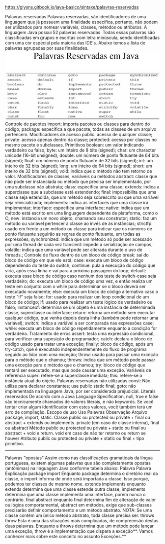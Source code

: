 https://glysns.gitbook.io/java-basico/sintaxe/palavras-reservadas

Palavras reservadas
Palavras reservadas, são identificadores de uma linguagem que já possuem uma finalidade específica, portanto, não podem ser utilizados para nomear variáveis, classes, métodos ou atributos.
A linguagem Java possui 52 palavras reservadas. Todas essas palavras são classificadas em grupos e escritas com letra minúscula, sendo identificadas com uma cor especial pela maioria das IDE's. Abaixo temos a lista de palavras agrupadas por suas finalidades.
![Alt text](image.png)
Controle de pacotes
import: importa pacotes ou classes para dentro do código;
package: especifica a que pacote, todas as classes de um arquivo pertencem.
Modificadores de acesso
public: acesso de qualquer classe;
private: acesso apenas dentro da classe;
protected: acesso por classes no mesmo pacote e subclasses.
Primitivos
boolean: um valor indicando verdadeiro ou falso;
byte: um inteiro de 8 bits (signed);
char: um character unicode (16-bit unsigned);
double: um número de ponto flutuante de 64 bits (signed);
float: um número de ponto flutuante de 32 bits (signed);
int: um inteiro de 32 bits (signed);
long: um inteiro de 64 bits (signed);
short: um inteiro de 32 bits (signed);
void: indica que o método não tem retorno de valor.
Modificadores de classes, variáveis ou métodos
abstract: classe que não pode ser instanciada ou método que precisa ser implementado, por uma subclasse não abstrata;
class: especifica uma classe;
extends: indica a superclasse que a subclasse está estendendo;
final: impossibilita que uma classe seja estendida, que um método seja sobrescrito ou que uma variável seja reinicializada;
implements: indica as interfaces que uma classe irá implementar;
interface: especifica uma interface;
native: indica que um método está escrito em uma linguagem dependente de plataforma, como o C;
new: instancia um novo objeto, chamando seu construtor;
static: faz um método ou variável pertencer à classe ao invés de às instâncias;
strictfp: usado em frente a um método ou classe para indicar que os números de ponto flutuante seguirão as regras de ponto flutuante, em todas as expressões;
synchronized: indica que um método só pode ser acessado por uma thread de cada vez
transient: impede a serialização de campos;
volatile: indica que uma variável pode ser alterada durante o uso de threads.;
Controle de fluxo dentro de um bloco de código
break: sai do bloco de código em que ele está;
case: executa um bloco de código dependendo do teste do switch;
continue: pula a execução do código que viria, após essa linha e vai para a próxima passagem do loop;
default: executa esse bloco de código caso nenhum dos teste de switch-case seja verdadeiro;
do: executa um bloco de código uma vez, e então realiza um teste em conjunto com o while para determinar se o bloco deverá ser executado novamente;
else: executa um bloco de código alternativo caso o teste "if" seja falso;
for: usado para realizar um loop condicional de um bloco de código;
if: usado para realizar um teste lógico de verdadeiro ou falso;
instanceof: determina se um objeto é uma instância de determinada classe, superclasse ou interface;
return: retorna um método sem executar qualquer código, que venha depois desta linha (também pode retornar uma variável);
switch: indica a variável a ser comparada nas expressões case;
while: executa um bloco de código repetidamente enquanto a condição for verdadeira.
Tratamento de erros
assert: testa uma expressão condicional, para verificar uma suposição do programador;
catch: declara o bloco de código usado para tratar uma exceção;
finally: bloco de código, após um try-catch, que é executado independentemente do fluxo de programa seguido ao lidar com uma exceção;
throw: usado para passar uma exceção para o método que o chamou;
throws: indica que um método pode passar uma exceção para o método que o chamou;
try: bloco de código que tentará ser executado, mas que pode causar uma exceção.
Variáveis de referência
super: refere-se a superclasse imediata;
this: refere-se a instância atual do objeto.
Palavras reservadas não utilizadas
const: Não utilize para declarar constantes; use public static final;
goto: não implementada na linguagem Java, por ser considerada prejudicial.
Literais reservados
De acordo com a Java Language Specification, null, true e false são tecnicamente chamados de valores literais, e não keywords. Se você tentar criar algum identificador com estes valores, você também terá um erro de compilação.
Escopo de uso
Uso
Palavras
Observação
Arquivo
package, import, static.
​
Classe
public ou protected ou private + final ou abstract + extends ou implements.
private (em caso de classe interna), final ou abstract
Método
public ou protected ou private + static ou final ou abstract + void e return.
void em caso de não ter retorno ou return se houver
Atributo
public ou protected ou private + static ou final + tipo primitivo.
****
Palavras "opostas"
Assim como nas classificações gramaticais da língua portuguesa, existem algumas palavras que são completamente opostas (antônimas) na linguagem Java conforme tabela abaixo:
Palavra
Palavra
Explicação
package
import
Enquanto package determina o diretório real da classe, o import informa de onde será importada a classe. Isso porque, podemos ter classes de mesmo nome.
extends
implements
enquanto extends determina que uma classe estende outra classe, implements determina que uma classe implementa uma interface, porém nunca o contrário.
final
abstract
enquanto final determina fim de alteração de valor ou lógica comportamental, abstract em métodos, exige que sub-classes precisarão definir comportamento e um método abstrato. NOTA: Se uma classe contém um único método abstrato, toda classe precisa ser.
throws
throw
Esta é uma das situações mais complicadas, de compreensão destas duas palavras. Enquanto a throws determina que um método pode lançar uma exceção, throw é a implementação que dispara a exceção**. Vamos conhecer mais sobre este conceito no assunto Exceções.**
